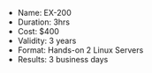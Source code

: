 
- Name: EX-200
- Duration: 3hrs
- Cost: $400
- Validity: 3 years
- Format: Hands-on 2 Linux Servers
- Results: 3 business days
